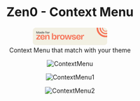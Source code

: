 <h1 align="center">
  Zen0 - Context Menu
</h1>

<p align="center">
  <a href="https://zen-browser.app"><img height="40" src="https://github.com/heyitszenithyt/zen-browser-badges/blob/fb14dcd72694b7176d141c774629df76af87514e/light/zen-badge-light.png"></a>
  <br>
  Context Menu that match with your theme
</p>

<p align="center">
  <img src="https://github.com/user-attachments/assets/cd4b7dc2-e29c-490e-b72b-0301bc0bb85b" alt="ContextMenu" />
</p>
<p align="center">
  <img src="https://github.com/user-attachments/assets/add4fb74-e481-4b5b-b07c-151989fdfdd9" alt="ContextMenu1" />
</p>
<p align="center">
  <img src="https://github.com/user-attachments/assets/3d8f839f-8d41-48cf-808e-4eedea843c95" alt="ContextMenu2" />
</p>
